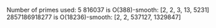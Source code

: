 Number of primes used: 5
816037 is O(388)-smooth:
	 [2, 2, 3, 13, 5231]
2857186918277 is O(18236)-smooth:
	 [2, 2, 537127, 1329847]
